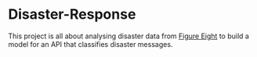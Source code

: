 # Disaster-Response
This project is all about analysing disaster data from [Figure Eight](https://www.figure-eight.com/) to build a model for an API that classifies disaster messages.
